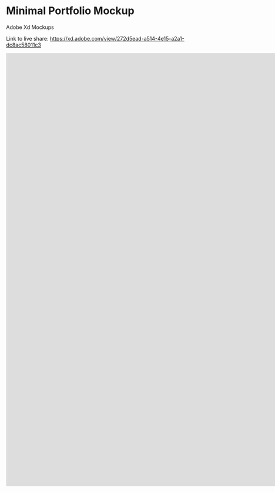 # Minimal Portfolio Mockup

Adobe Xd Mockups

Link to live share: https://xd.adobe.com/view/272d5ead-a514-4e15-a2a1-dc8ac58011c3


<iframe width="1922" height="1176" src="https://xd.adobe.com/embed/272d5ead-a514-4e15-a2a1-dc8ac58011c3" frameborder="0" allowfullscreen></iframe>